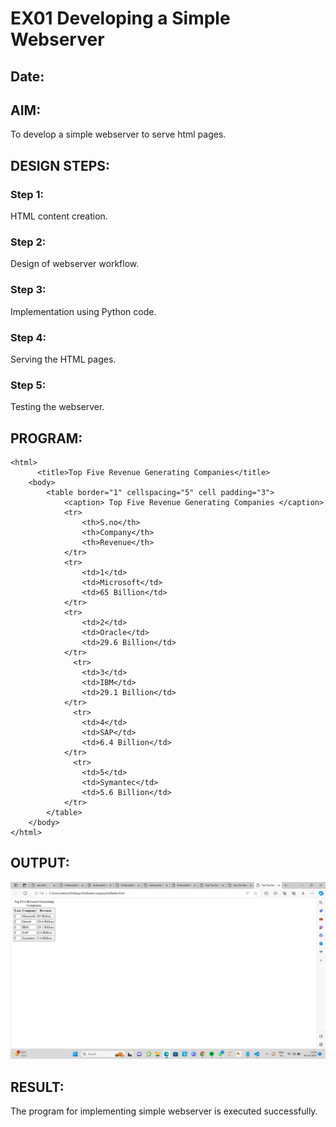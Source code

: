 # EX01 Developing a Simple Webserver
## Date:

## AIM:
To develop a simple webserver to serve html pages.

## DESIGN STEPS:
### Step 1: 
HTML content creation.

### Step 2:
Design of webserver workflow.

### Step 3:
Implementation using Python code.

### Step 4:
Serving the HTML pages.

### Step 5:
Testing the webserver.

## PROGRAM:
```
<html>
      <title>Top Five Revenue Generating Companies</title>
	<body>
		<table border="1" cellspacing="5" cell padding="3">
			<caption> Top Five Revenue Generating Companies </caption>
			<tr>
				<th>S.no</th>
				<th>Company</th>
				<th>Revenue</th>
			</tr>
			<tr>
				<td>1</td>
				<td>Microsoft</td>
				<td>65 Billion</td>
			</tr>
			<tr>
				<td>2</td>
				<td>Oracle</td>
				<td>29.6 Billion</td>
			</tr>
		      <tr>
				<td>3</td>
				<td>IBM</td>
				<td>29.1 Billion</td>
			</tr>
		      <tr>
				<td>4</td>
				<td>SAP</td>
				<td>6.4 Billion</td>
			</tr>
		      <tr>
				<td>5</td>
				<td>Symantec</td>
				<td>5.6 Billion</td>
			</tr>
		</table>
	</body>
</html>
```
## OUTPUT:
![Output](comapnies_ss.png)

## RESULT:
The program for implementing simple webserver is executed successfully.
